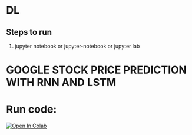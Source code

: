 # DL
## Steps to run
1. jupyter notebook or jupyter-notebook or jupyter lab

# GOOGLE STOCK PRICE PREDICTION WITH RNN AND LSTM
# Run code:
<a target="_blank" href="https://colab.research.google.com/github/Akshay-Dongare/SPPU-Deep-Learning-Practicals/blob/main/Asgn%204/asgn4_RNN.ipynb">
  <img src="https://colab.research.google.com/assets/colab-badge.svg" alt="Open In Colab"/>
</a>
